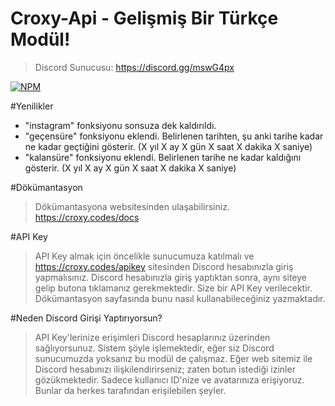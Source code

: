 # Croxy-Api - Gelişmiş Bir Türkçe Modül!
> Discord Sunucusu: https://discord.gg/mswG4px

<a href="https://npmjs.com/package/croxy-api/" rel="nofollow"><img src="https://img.shields.io/npm/dt/croxy-api.svg?maxAge=3600" alt="NPM" /></a>

#Yenilikler
* "instagram" fonksiyonu sonsuza dek kaldırıldı.
* "geçensüre" fonksiyonu eklendi. Belirlenen tarihten, şu anki tarihe kadar ne kadar geçtiğini gösterir. (X yıl X ay X gün X saat X dakika X saniye)
* "kalansüre" fonksiyonu eklendi. Belirlenen tarihe ne kadar kaldığını gösterir. (X yıl X ay X gün X saat X dakika X saniye)

#Dökümantasyon
> Dökümantasyona websitesinden ulaşabilirsiniz. https://croxy.codes/docs

#API Key
> API Key almak için öncelikle sunucumuza katılmalı ve https://croxy.codes/apikey sitesinden Discord hesabınızla giriş yapmalısınız.
> Discord hesabınızla giriş yaptıktan sonra, aynı siteye gelip butona tıklamanız gerekmektedir. Size bir API Key verilecektir. Dökümantasyon sayfasında bunu nasıl kullanabileceğiniz yazmaktadır.

#Neden Discord Girişi Yaptırıyorsun?
> API Key'lerinize erişimleri Discord hesaplarınız üzerinden sağlıyorsunuz. Sistem şöyle işlemektedir, eğer siz Discord sunucumuzda yoksanız bu modül de çalışmaz. Eğer web sitemiz ile Discord hesabınızı ilişkilendirirseniz; zaten botun istediği izinler gözükmektedir. Sadece kullanıcı ID'nize ve avatarınıza erişiyoruz. Bunlar da herkes tarafından erişilebilen şeyler. 
